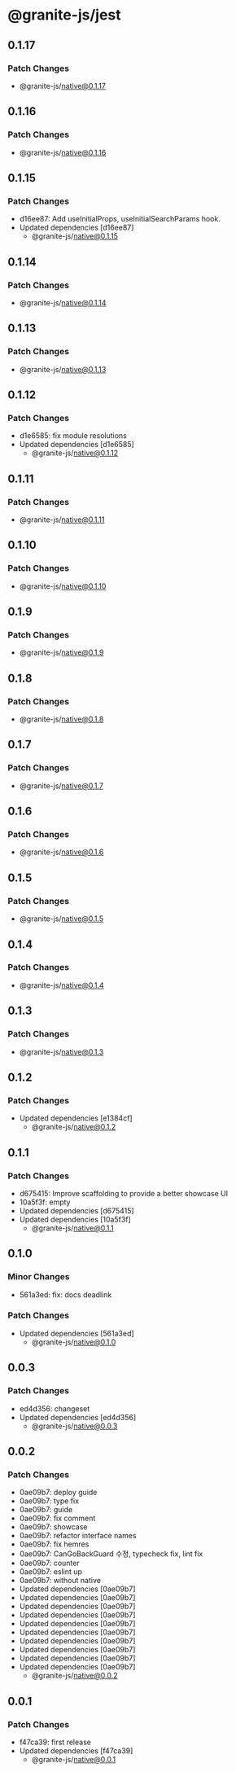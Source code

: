 # @granite-js/jest

## 0.1.17

### Patch Changes

- @granite-js/native@0.1.17

## 0.1.16

### Patch Changes

- @granite-js/native@0.1.16

## 0.1.15

### Patch Changes

- d16ee87: Add useInitialProps, useInitialSearchParams hook.
- Updated dependencies [d16ee87]
  - @granite-js/native@0.1.15

## 0.1.14

### Patch Changes

- @granite-js/native@0.1.14

## 0.1.13

### Patch Changes

- @granite-js/native@0.1.13

## 0.1.12

### Patch Changes

- d1e6585: fix module resolutions
- Updated dependencies [d1e6585]
  - @granite-js/native@0.1.12

## 0.1.11

### Patch Changes

- @granite-js/native@0.1.11

## 0.1.10

### Patch Changes

- @granite-js/native@0.1.10

## 0.1.9

### Patch Changes

- @granite-js/native@0.1.9

## 0.1.8

### Patch Changes

- @granite-js/native@0.1.8

## 0.1.7

### Patch Changes

- @granite-js/native@0.1.7

## 0.1.6

### Patch Changes

- @granite-js/native@0.1.6

## 0.1.5

### Patch Changes

- @granite-js/native@0.1.5

## 0.1.4

### Patch Changes

- @granite-js/native@0.1.4

## 0.1.3

### Patch Changes

- @granite-js/native@0.1.3

## 0.1.2

### Patch Changes

- Updated dependencies [e1384cf]
  - @granite-js/native@0.1.2

## 0.1.1

### Patch Changes

- d675415: Improve scaffolding to provide a better showcase UI
- 10a5f3f: empty
- Updated dependencies [d675415]
- Updated dependencies [10a5f3f]
  - @granite-js/native@0.1.1

## 0.1.0

### Minor Changes

- 561a3ed: fix: docs deadlink

### Patch Changes

- Updated dependencies [561a3ed]
  - @granite-js/native@0.1.0

## 0.0.3

### Patch Changes

- ed4d356: changeset
- Updated dependencies [ed4d356]
  - @granite-js/native@0.0.3

## 0.0.2

### Patch Changes

- 0ae09b7: deploy guide
- 0ae09b7: type fix
- 0ae09b7: guide
- 0ae09b7: fix comment
- 0ae09b7: showcase
- 0ae09b7: refactor interface names
- 0ae09b7: fix hemres
- 0ae09b7: CanGoBackGuard 수정, typecheck fix, lint fix
- 0ae09b7: counter
- 0ae09b7: eslint up
- 0ae09b7: without native
- Updated dependencies [0ae09b7]
- Updated dependencies [0ae09b7]
- Updated dependencies [0ae09b7]
- Updated dependencies [0ae09b7]
- Updated dependencies [0ae09b7]
- Updated dependencies [0ae09b7]
- Updated dependencies [0ae09b7]
- Updated dependencies [0ae09b7]
- Updated dependencies [0ae09b7]
- Updated dependencies [0ae09b7]
  - @granite-js/native@0.0.2

## 0.0.1

### Patch Changes

- f47ca39: first release
- Updated dependencies [f47ca39]
  - @granite-js/native@0.0.1
